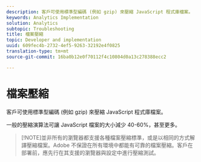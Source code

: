 ```yaml
---
description: 客戶可使用標準型編碼 (例如 gzip) 來壓縮 JavaScript 程式庫檔案。
keywords: Analytics Implementation
solution: Analytics
subtopic: Troubleshooting
title: 檔案壓縮
topic: Developer and implementation
uuid: 609fec4b-2732-4ef5-9263-32192e4f0825
translation-type: tm+mt
source-git-commit: 16ba0b12e0f70112f4c10804d0a13c278388ecc2

---
```



# 檔案壓縮

客戶可使用標準型編碼 (例如 gzip) 來壓縮 JavaScript 程式庫檔案。

一般的壓縮演算法可讓 JavaScript 檔案的大小減少 40-60%，甚至更多。

> [!NOTE]並非所有的瀏覽器都支援各種檔案壓縮標準，或是以相同的方式解譯壓縮檔案。Adobe 不保證在所有環境中都能有可靠的檔案壓縮。客戶在部署前，應先行在其支援的瀏覽器與設定中進行壓縮測試。

